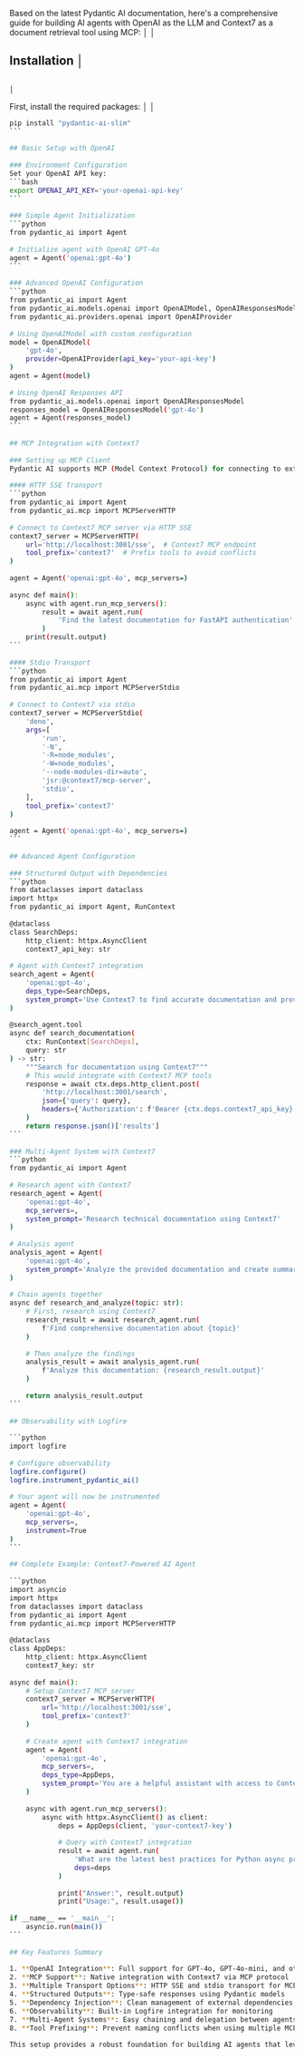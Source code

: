Based on the latest Pydantic AI documentation, here's a comprehensive guide for building AI agents with OpenAI as the LLM and Context7 as a document retrieval tool using MCP:                                                           │
                                                                                                                                                                                                                                         │
## Installation                                                                                                                                                                                                                          │
                                                                                                                                                                                                                                         │
First, install the required packages:                                                                                                                                                                                                    │
                                                                                                                                                                                                                                         │
```bash                                                                                                                                                                                                                                  │
pip install "pydantic-ai-slim"                                                                                                                                                                                                           │
```                                                                                                                                                                                                                                      │
                                                                                                                                                                                                                                         │
## Basic Setup with OpenAI                                                                                                                                                                                                               │
                                                                                                                                                                                                                                         │
### Environment Configuration                                                                                                                                                                                                            │
Set your OpenAI API key:                                                                                                                                                                                                                 │
```bash                                                                                                                                                                                                                                  │
export OPENAI_API_KEY='your-openai-api-key'                                                                                                                                                                                              │
```                                                                                                                                                                                                                                      │
                                                                                                                                                                                                                                         │
### Simple Agent Initialization                                                                                                                                                                                                          │
```python                                                                                                                                                                                                                                │
from pydantic_ai import Agent                                                                                                                                                                                                            │
                                                                                                                                                                                                                                         │
# Initialize agent with OpenAI GPT-4o                                                                                                                                                                                                    │
agent = Agent('openai:gpt-4o')                                                                                                                                                                                                           │
```                                                                                                                                                                                                                                      │
                                                                                                                                                                                                                                         │
### Advanced OpenAI Configuration                                                                                                                                                                                                        │
```python                                                                                                                                                                                                                                │
from pydantic_ai import Agent                                                                                                                                                                                                            │
from pydantic_ai.models.openai import OpenAIModel, OpenAIResponsesModel                                                                                                                                                                  │
from pydantic_ai.providers.openai import OpenAIProvider                                                                                                                                                                                  │
                                                                                                                                                                                                                                         │
# Using OpenAIModel with custom configuration                                                                                                                                                                                            │
model = OpenAIModel(                                                                                                                                                                                                                     │
    'gpt-4o',                                                                                                                                                                                                                            │
    provider=OpenAIProvider(api_key='your-api-key')                                                                                                                                                                                      │
)                                                                                                                                                                                                                                        │
agent = Agent(model)                                                                                                                                                                                                                     │
                                                                                                                                                                                                                                         │
# Using OpenAI Responses API                                                                                                                                                                                                             │
from pydantic_ai.models.openai import OpenAIResponsesModel                                                                                                                                                                               │
responses_model = OpenAIResponsesModel('gpt-4o')                                                                                                                                                                                         │
agent = Agent(responses_model)                                                                                                                                                                                                           │
```                                                                                                                                                                                                                                      │
                                                                                                                                                                                                                                         │
## MCP Integration with Context7                                                                                                                                                                                                         │
                                                                                                                                                                                                                                         │
### Setting up MCP Client                                                                                                                                                                                                                │
Pydantic AI supports MCP (Model Context Protocol) for connecting to external tools like Context7. Here are the key approaches:                                                                                                           │
                                                                                                                                                                                                                                         │
#### HTTP SSE Transport                                                                                                                                                                                                                  │
```python                                                                                                                                                                                                                                │
from pydantic_ai import Agent                                                                                                                                                                                                            │
from pydantic_ai.mcp import MCPServerHTTP                                                                                                                                                                                                │
                                                                                                                                                                                                                                         │
# Connect to Context7 MCP server via HTTP SSE                                                                                                                                                                                            │
context7_server = MCPServerHTTP(                                                                                                                                                                                                         │
    url='http://localhost:3001/sse',  # Context7 MCP endpoint                                                                                                                                                                            │
    tool_prefix='context7'  # Prefix tools to avoid conflicts                                                                                                                                                                            │
)                                                                                                                                                                                                                                        │
                                                                                                                                                                                                                                         │
agent = Agent('openai:gpt-4o', mcp_servers=)                                                                                                                                                                                             │
                                                                                                                                                                                                                                         │
async def main():                                                                                                                                                                                                                        │
    async with agent.run_mcp_servers():                                                                                                                                                                                                  │
        result = await agent.run(                                                                                                                                                                                                        │
            'Find the latest documentation for FastAPI authentication'                                                                                                                                                                   │
        )                                                                                                                                                                                                                                │
    print(result.output)                                                                                                                                                                                                                 │
```                                                                                                                                                                                                                                      │
                                                                                                                                                                                                                                         │
#### Stdio Transport                                                                                                                                                                                                                     │
```python                                                                                                                                                                                                                                │
from pydantic_ai import Agent                                                                                                                                                                                                            │
from pydantic_ai.mcp import MCPServerStdio                                                                                                                                                                                               │
                                                                                                                                                                                                                                         │
# Connect to Context7 via stdio                                                                                                                                                                                                          │
context7_server = MCPServerStdio(                                                                                                                                                                                                        │
    'deno',                                                                                                                                                                                                                              │
    args=[                                                                                                                                                                                                                               │
        'run',                                                                                                                                                                                                                           │
        '-N',                                                                                                                                                                                                                            │
        '-R=node_modules',                                                                                                                                                                                                               │
        '-W=node_modules',                                                                                                                                                                                                               │
        '--node-modules-dir=auto',                                                                                                                                                                                                       │
        'jsr:@context7/mcp-server',                                                                                                                                                                                                      │
        'stdio',                                                                                                                                                                                                                         │
    ],                                                                                                                                                                                                                                   │
    tool_prefix='context7'                                                                                                                                                                                                               │
)                                                                                                                                                                                                                                        │
                                                                                                                                                                                                                                         │
agent = Agent('openai:gpt-4o', mcp_servers=)                                                                                                                                                                                             │
```                                                                                                                                                                                                                                      │
                                                                                                                                                                                                                                         │
## Advanced Agent Configuration                                                                                                                                                                                                          │
                                                                                                                                                                                                                                         │
### Structured Output with Dependencies                                                                                                                                                                                                  │
```python                                                                                                                                                                                                                                │
from dataclasses import dataclass                                                                                                                                                                                                        │
import httpx                                                                                                                                                                                                                             │
from pydantic_ai import Agent, RunContext                                                                                                                                                                                                │
                                                                                                                                                                                                                                         │
@dataclass                                                                                                                                                                                                                               │
class SearchDeps:                                                                                                                                                                                                                        │
    http_client: httpx.AsyncClient                                                                                                                                                                                                       │
    context7_api_key: str                                                                                                                                                                                                                │
                                                                                                                                                                                                                                         │
# Agent with Context7 integration                                                                                                                                                                                                        │
search_agent = Agent(                                                                                                                                                                                                                    │
    'openai:gpt-4o',                                                                                                                                                                                                                     │
    deps_type=SearchDeps,                                                                                                                                                                                                                │
    system_prompt='Use Context7 to find accurate documentation and provide concise answers'                                                                                                                                              │
)                                                                                                                                                                                                                                        │
                                                                                                                                                                                                                                         │
@search_agent.tool                                                                                                                                                                                                                       │
async def search_documentation(                                                                                                                                                                                                          │
    ctx: RunContext[SearchDeps],                                                                                                                                                                                                         │
    query: str                                                                                                                                                                                                                           │
) -> str:                                                                                                                                                                                                                                │
    """Search for documentation using Context7"""                                                                                                                                                                                        │
    # This would integrate with Context7 MCP tools                                                                                                                                                                                       │
    response = await ctx.deps.http_client.post(                                                                                                                                                                                          │
        'http://localhost:3001/search',                                                                                                                                                                                                  │
        json={'query': query},                                                                                                                                                                                                           │
        headers={'Authorization': f'Bearer {ctx.deps.context7_api_key}'}                                                                                                                                                                 │
    )                                                                                                                                                                                                                                    │
    return response.json()['results']                                                                                                                                                                                                    │
```                                                                                                                                                                                                                                      │
                                                                                                                                                                                                                                         │
### Multi-Agent System with Context7                                                                                                                                                                                                     │
```python                                                                                                                                                                                                                                │
from pydantic_ai import Agent                                                                                                                                                                                                            │
                                                                                                                                                                                                                                         │
# Research agent with Context7                                                                                                                                                                                                           │
research_agent = Agent(                                                                                                                                                                                                                  │
    'openai:gpt-4o',                                                                                                                                                                                                                     │
    mcp_servers=,                                                                                                                                                                                                                        │
    system_prompt='Research technical documentation using Context7'                                                                                                                                                                      │
)                                                                                                                                                                                                                                        │
                                                                                                                                                                                                                                         │
# Analysis agent                                                                                                                                                                                                                         │
analysis_agent = Agent(                                                                                                                                                                                                                  │
    'openai:gpt-4o',                                                                                                                                                                                                                     │
    system_prompt='Analyze the provided documentation and create summaries'                                                                                                                                                              │
)                                                                                                                                                                                                                                        │
                                                                                                                                                                                                                                         │
# Chain agents together                                                                                                                                                                                                                  │
async def research_and_analyze(topic: str):                                                                                                                                                                                              │
    # First, research using Context7                                                                                                                                                                                                     │
    research_result = await research_agent.run(                                                                                                                                                                                          │
        f'Find comprehensive documentation about {topic}'                                                                                                                                                                                │
    )                                                                                                                                                                                                                                    │
                                                                                                                                                                                                                                         │
    # Then analyze the findings                                                                                                                                                                                                          │
    analysis_result = await analysis_agent.run(                                                                                                                                                                                          │
        f'Analyze this documentation: {research_result.output}'                                                                                                                                                                          │
    )                                                                                                                                                                                                                                    │
                                                                                                                                                                                                                                         │
    return analysis_result.output                                                                                                                                                                                                        │
```                                                                                                                                                                                                                                      │
                                                                                                                                                                                                                                         │
## Observability with Logfire                                                                                                                                                                                                            │
                                                                                                                                                                                                                                         │
```python                                                                                                                                                                                                                                │
import logfire                                                                                                                                                                                                                           │
                                                                                                                                                                                                                                         │
# Configure observability                                                                                                                                                                                                                │
logfire.configure()                                                                                                                                                                                                                      │
logfire.instrument_pydantic_ai()                                                                                                                                                                                                         │
                                                                                                                                                                                                                                         │
# Your agent will now be instrumented                                                                                                                                                                                                    │
agent = Agent(                                                                                                                                                                                                                           │
    'openai:gpt-4o',                                                                                                                                                                                                                     │
    mcp_servers=,                                                                                                                                                                                                                        │
    instrument=True                                                                                                                                                                                                                      │
)                                                                                                                                                                                                                                        │
```                                                                                                                                                                                                                                      │
                                                                                                                                                                                                                                         │
## Complete Example: Context7-Powered AI Agent                                                                                                                                                                                           │
                                                                                                                                                                                                                                         │
```python                                                                                                                                                                                                                                │
import asyncio                                                                                                                                                                                                                           │
import httpx                                                                                                                                                                                                                             │
from dataclasses import dataclass                                                                                                                                                                                                        │
from pydantic_ai import Agent                                                                                                                                                                                                            │
from pydantic_ai.mcp import MCPServerHTTP                                                                                                                                                                                                │
                                                                                                                                                                                                                                         │
@dataclass                                                                                                                                                                                                                               │
class AppDeps:                                                                                                                                                                                                                           │
    http_client: httpx.AsyncClient                                                                                                                                                                                                       │
    context7_key: str                                                                                                                                                                                                                    │
                                                                                                                                                                                                                                         │
async def main():                                                                                                                                                                                                                        │
    # Setup Context7 MCP server                                                                                                                                                                                                          │
    context7_server = MCPServerHTTP(                                                                                                                                                                                                     │
        url='http://localhost:3001/sse',                                                                                                                                                                                                 │
        tool_prefix='context7'                                                                                                                                                                                                           │
    )                                                                                                                                                                                                                                    │
                                                                                                                                                                                                                                         │
    # Create agent with Context7 integration                                                                                                                                                                                             │
    agent = Agent(                                                                                                                                                                                                                       │
        'openai:gpt-4o',                                                                                                                                                                                                                 │
        mcp_servers=,                                                                                                                                                                                                                    │
        deps_type=AppDeps,                                                                                                                                                                                                               │
        system_prompt='You are a helpful assistant with access to Context7 documentation search'                                                                                                                                         │
    )                                                                                                                                                                                                                                    │
                                                                                                                                                                                                                                         │
    async with agent.run_mcp_servers():                                                                                                                                                                                                  │
        async with httpx.AsyncClient() as client:                                                                                                                                                                                        │
            deps = AppDeps(client, 'your-context7-key')                                                                                                                                                                                  │
                                                                                                                                                                                                                                         │
            # Query with Context7 integration                                                                                                                                                                                            │
            result = await agent.run(                                                                                                                                                                                                    │
                'What are the latest best practices for Python async programming?',                                                                                                                                                      │
                deps=deps                                                                                                                                                                                                                │
            )                                                                                                                                                                                                                            │
                                                                                                                                                                                                                                         │
            print("Answer:", result.output)                                                                                                                                                                                              │
            print("Usage:", result.usage())                                                                                                                                                                                              │
                                                                                                                                                                                                                                         │
if __name__ == '__main__':                                                                                                                                                                                                               │
    asyncio.run(main())                                                                                                                                                                                                                  │
```                                                                                                                                                                                                                                      │
                                                                                                                                                                                                                                         │
## Key Features Summary                                                                                                                                                                                                                  │
                                                                                                                                                                                                                                         │
1. **OpenAI Integration**: Full support for GPT-4o, GPT-4o-mini, and other OpenAI models                                                                                                                                                 │
2. **MCP Support**: Native integration with Context7 via MCP protocol                                                                                                                                                                    │
3. **Multiple Transport Options**: HTTP SSE and stdio transport for MCP servers                                                                                                                                                          │
4. **Structured Outputs**: Type-safe responses using Pydantic models                                                                                                                                                                     │
5. **Dependency Injection**: Clean management of external dependencies                                                                                                                                                                   │
6. **Observability**: Built-in Logfire integration for monitoring                                                                                                                                                                        │
7. **Multi-Agent Systems**: Easy chaining and delegation between agents                                                                                                                                                                  │
8. **Tool Prefixing**: Prevent naming conflicts when using multiple MCP servers                                                                                                                                                          │
                                                                                                                                                                                                                                         │
This setup provides a robust foundation for building AI agents that leverage OpenAI's language models while accessing comprehensive documentation through Context7's MCP-based retrieval system. 
